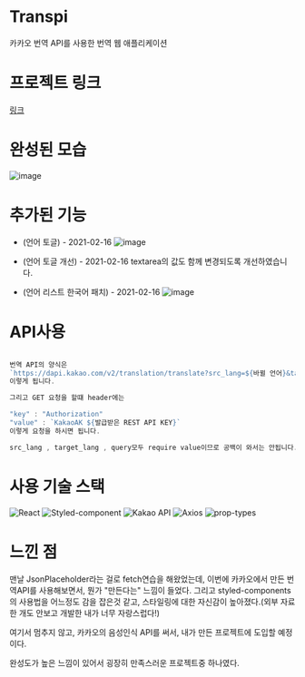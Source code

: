# Transpi

카카오 번역 API를 사용한 번역 웹 애플리케이션

# 프로젝트 링크

[링크](https://hong-junhyeok.github.io/Transpi/)

# 완성된 모습

![image](https://user-images.githubusercontent.com/48292190/107934891-f5518b80-6fc3-11eb-8a4b-8916494d99d9.png)

# 추가된 기능

-   (언어 토글) - 2021-02-16
    ![image](https://user-images.githubusercontent.com/48292190/108014480-52475300-7051-11eb-8d68-742e6eada14f.png)

-   (언어 토글 개선) - 2021-02-16
    textarea의 값도 함께 변경되도록 개선하였습니다.

-   (언어 리스트 한국어 패치) - 2021-02-16
    ![image](https://user-images.githubusercontent.com/48292190/108015739-3c875d00-7054-11eb-965e-18dc6cfe1ed7.png)

# API사용

```javascript

번역 API의 양식은
`https://dapi.kakao.com/v2/translation/translate?src_lang=${바뀔 언어}&target_lang=${바꿀 언어}&query=${바뀔 언어의 텍스트}`
이렇게 됩니다.

그리고 GET 요청을 할떄 header에는

"key" : "Authorization"
"value" : `KakaoAK ${발급받은 REST API KEY}`
이렇게 요청을 하시면 됩니다.

src_lang , target_lang , query모두 require value이므로 공백이 와서는 안됩니다.

```

# 사용 기술 스택

![React](https://img.shields.io/badge/-React-blue)
![Styled-component](https://img.shields.io/badge/-Styled--components-red)
![Kakao API](https://img.shields.io/badge/-Kakao%20API-yellow)
![Axios](https://img.shields.io/badge/-axios-lightgrey)
![prop-types](https://img.shields.io/badge/-prop--types-blue)

# 느낀 점

맨날 JsonPlaceholder라는 걸로 fetch연습을 해왔었는데, 이번에 카카오에서 만든 번역API를 사용해보면서, 뭔가 "만든다는" 느낌이 들었다.
그리고 styled-components의 사용법을 어느정도 감을 잡은것 같고, 스타일링에 대한 자신감이 높아졌다.(외부 자료 한 개도 안보고 개발한 내가 너무 자랑스럽다!)

여기서 멈추지 않고, 카카오의 음성인식 API를 써서, 내가 만든 프로젝트에 도입할 예정이다.

완성도가 높은 느낌이 있어서 굉장히 만족스러운 프로젝트중 하나였다.
